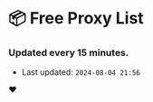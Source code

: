 # :package: Free Proxy List
### Updated every 15 minutes.

- Last updated: `2024-08-04 21:56`

:heart:
